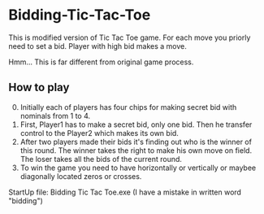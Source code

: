 # Bidding-Tic-Tac-Toe
This is modified version of Tic Tac Toe game. For each move you priorly need to set a bid. Player with high bid makes a move. 

Hmm...
This is far different from original game process.

## How to play
0) Initially each of players has four chips for making secret bid with nominals from 1 to 4.
1) First, Player1 has to make a secret bid, only one bid. Then he transfer control to the Player2 which makes its own bid.
2) After two players made their bids it's finding out who is the winner of this round. The winner takes the right to make his own move on field. The loser takes all the bids of the current round.
3) To win the game you need to have horizontally or vertically or maybee diagonally located zeros or crosses.

StartUp file: Bidding Tic Tac Toe.exe (I have a mistake in written word "bidding")
